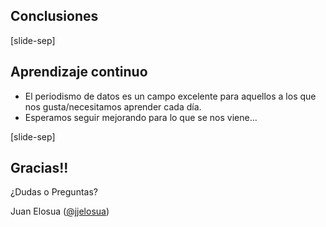 ## Conclusiones

[slide-sep]

## Aprendizaje continuo 

* El periodismo de datos es un campo excelente para aquellos a los que nos gusta/necesitamos aprender cada día.
* Esperamos seguir mejorando para lo que se nos viene...

[slide-sep]

## Gracias!!

¿Dudas o Preguntas?

Juan Elosua ([@jjelosua][twitter])

[twitter]: https://twitter.com/jjelosua



